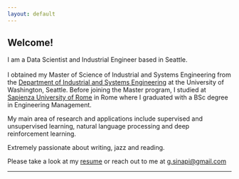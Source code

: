 ```yaml
---
layout: default
---
```


## Welcome!

I am a Data Scientist and Industrial Engineer based in Seattle.
<br>
<br>
I obtained my Master of Science of Industrial and Systems Engineering from the [Department of Industrial and Systems Engineering](https://ise.washington.edu/) at the University of Washington, Seattle. Before joining the Master program, I studied at [Sapienza University of Rome](https://web.uniroma1.it/dip_diet/en) in Rome where I graduated with a BSc degree in Engineering Management.

My main area of research and applications include supervised and unsupervised learning, natural language processing and deep reinforcement learning. 

Extremely passionate about writing, jazz and reading. 


Please take a look at my [resume](documents/Resume_GiovanniSinapi.pdf) or reach out to me at <g.sinapi@gmail.com>


 
---
